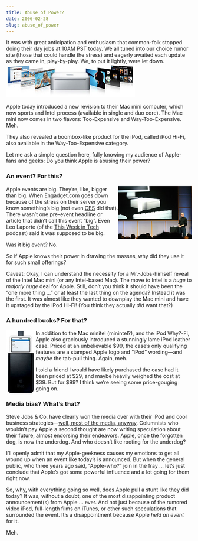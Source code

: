 ```yaml
---
title: Abuse of Power?
date: 2006-02-28
slug: abuse_of_power
---
```

<p>It was with great anticipation and enthusiasm that common-folk stopped doing their day jobs at 10AM PST today. We all tuned into our choice rumor site (those that could handle the stress) and eagerly awaited each update as they came in, play-by-play. We, to put it lightly, were let down. 
<img src="/assets/img/intel-mini.jpg" alt="The new Intel-based Mac mini"  /></p>

<p>Apple today introduced a new revision to their Mac mini computer, which now sports and Intel process (available in single and duo core). The Mac mini now comes in two flavors: Too-Expensive and Way-Too-Expensive. Meh.</p>

<p>They also revealed a boombox-like product for the iPod, called iPod Hi-Fi, also available in the Way-Too-Expensive category.</p>

<p>Let me ask a simple question here, fully knowing my audience of Apple-fans and geeks: Do you think Apple is abusing their power?</p>

<h3>An event? For this?</h3>

<p><img src="/assets/img/apple-event.jpg" alt="Steve Jobs unveiling the new Intel Mac mini" align="right" />Apple events are big. They&#8217;re, like, bigger than big. When Engadget.com goes down because of the stress on their server you know something&#8217;s big (not even <a href="http://ces.engadget.com/">CES</a> did that). There wasn&#8217;t one pre-event headline or article that didn&#8217;t call this event &#8220;big&#8221;. Even Leo Laporte (of the <a href="http://www.thisweekintech.com/">This Week in Tech</a> podcast) said it was supposed to be big.</p>

<p>Was it big event? No.</p>

<p>So if Apple knows their power in drawing the masses, why did they use it for such small offerings?</p>

<p>Caveat: Okay, I can understand the necessity for a Mr.-Jobs-himself reveal of the Intel Mac mini (or any Intel-based Mac). The move to Intel is a <em>huge</em> to <em>majorly huge</em> deal for Apple. Still, don&#8217;t you think it should have been the &#8220;one more thing &#8230;&#8221; or at least the last thing on the agenda? Instead it was the first. It was almost like they wanted to downplay the Mac mini and have it upstaged by the iPod Hi-Fi! (You think they actually <em>did</em> want that?)</p>

<h3>A hundred bucks? For that?</h3>

<p><img src="/assets/img/ipod-case.jpg" alt="Leather iPod case" align="left" />In addition to the Mac minitel (minintel?), and the iPod Why?-Fi, Apple also graciously introduced a stunningly lame iPod leather case. Priced at an unbelievable $99, the case&#8217;s only qualifying features are a stamped Apple logo and &#8220;iPod&#8221; wording&mdash;and <em>maybe</em> the tab-pull thing. Again, meh.</p>

<p>I told a friend I would have likely purchased the case had it been priced at $29, and maybe heavily weighed the cost at $39. But for $99? I think we&#8217;re seeing some price-gouging going on.</p>

<h3>Media bias? What&#8217;s that?</h3>

<p>Steve Jobs &amp; Co. have clearly won the media over with their iPod and cool business strategies&mdash;<a href="http://www.seansperte.com/entry/link_cnet_hates_apple/">well, most of the media, anyway</a>. Columnists who wouldn&#8217;t pay Apple a second thought are now writing speculation about their future, almost endorsing their endeavors. Apple, once the forgotten dog, is now the underdog. And who doesn&#8217;t like rooting for the underdog?</p>

<p>I&#8217;ll openly admit that my Apple-geekness causes my emotions to get all wound up when an event like today&#8217;s is announced. But when the general public, who three years ago said, &#8220;Apple-who?&#8221; join in the fray &#8230; let&#8217;s just conclude that Apple&#8217;s got some powerful influence and a lot going for them right now.</p>

<p>So, why, with everything going so well, does Apple pull a stunt like they did today? It was, without a doubt, one of the most disappointing product announcement(s) from Apple &#8230; ever. And not just because of the rumored video iPod, full-length films on iTunes, or other such speculations that surrounded the event. It&#8217;s a disappointment because Apple <em>held an event</em> for it.</p>

<p>Meh.</p>